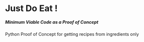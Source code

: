 # Just Do Eat !
##### Minimum Viable Code as a Proof of Concept

Python Proof of Concept for getting recipes from ingredients only
